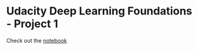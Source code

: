 # Udacity Deep Learning Foundations - Project 1

Check out the [notebook](dlnd_first_neural_network.ipynb)
